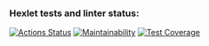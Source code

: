### Hexlet tests and linter status:
[![Actions Status](https://github.com/NiceBruce/java-project-78/workflows/hexlet-check/badge.svg)](https://github.com/NiceBruce/java-project-78/actions)
[![Maintainability](https://api.codeclimate.com/v1/badges/25e8fbdcd434d17f2621/maintainability)](https://codeclimate.com/github/NiceBruce/java-project-78/maintainability)
[![Test Coverage](https://api.codeclimate.com/v1/badges/25e8fbdcd434d17f2621/test_coverage)](https://codeclimate.com/github/NiceBruce/java-project-78/test_coverage)